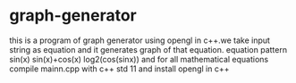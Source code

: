 # graph-generator

this is a program of graph generator using opengl in c++.we take input string as equation and it generates graph of that equation.
equation pattern
sin(x)
sin(x)+cos(x)
log2(cos(sinx))
and for all mathematical equations
compile mainn.cpp with c++ std 11 and install opengl in c++
